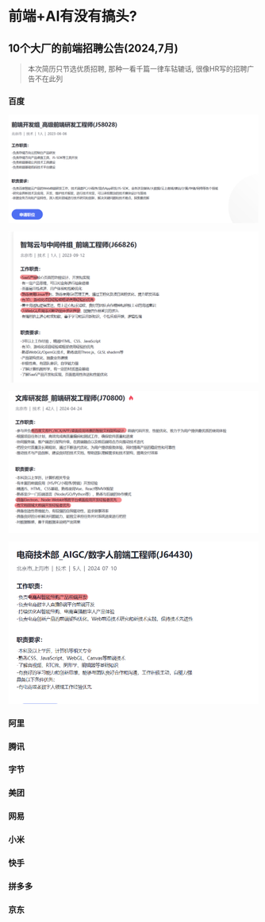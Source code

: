 # 前端+AI有没有搞头?

## 10个大厂的前端招聘公告(2024,7月)
> 本次简历只节选优质招聘, 那种一看千篇一律车轱辘话, 很像HR写的招聘广告不在此列

### 百度
![img.png](imgs/img.png)

![img.png](imgs/img1.png)

![img_1.png](imgs/img_1.png)

![img_2.png](imgs/img_2.png)
### 阿里

### 腾讯

### 字节

### 美团

### 网易

### 小米

### 快手

### 拼多多

### 京东
